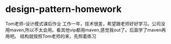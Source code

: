 # design-pattern-homework
Tom老师-设计模式课后作业
工作一年，技术很差，希望跟老师好好学习。公司没用maven,所以不太会用。看其他vip都用maven,感觉我out了。后面学了maven再用吧。
结构就按照Tom老师的来，先照着练习

